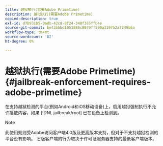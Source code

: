```yaml
---
title: 越狱执行(需要Adobe Primetime)
description: 越狱执行(需要Adobe Primetime)
copied-description: true
exl-id: d7b931b5-0adb-42c8-8f24-340f385ffb4e
source-git-commit: be43bbbd1051886c8979ff590a3197b2a7249b6a
workflow-type: tm+mt
source-wordcount: '82'
ht-degree: 0%

---
```


# 越狱执行(需要Adobe Primetime) {#jailbreak-enforcement-requires-adobe-primetime}

在支持越狱检测的平台(例如Android和iOS移动设备)上，启用越狱强制执行不允许播放内容，如果 [!DNL jailbreak/root] 已在设备上检测到。

>[!NOTE]
>
>此使用规则受Adobe访问客户端4.0版及更高版本支持，但对于不支持越狱检测的平台没有影响。 旧版客户端的行为取决于许可证服务器支持的最低客户端版本。
